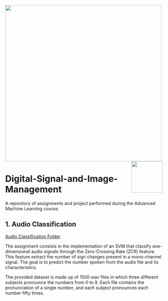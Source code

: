 <p float="left">

 <img src="https://github.com/rconfa/Digital-Signal-and-Image-Management/blob/main/images/DSLogo.png" width = "500"/>
 <img src="https://github.com/rconfa/Digital-Signal-and-Image-Management/blob/main/images/BicoccaLogo.png" width = "100" align="right"/>
</p>

# Digital-Signal-and-Image-Management
A repository of assignments and project performed during the Advanced Machine Learning course. 

## 1. Audio Classification
[Audio Classification Folder](Assignment1-AudioClassification/)

The assignment consists in the implementation of an SVM that classify one-dimensional audio signals through the Zero-Crossing Rate (ZCR) feature. This feature extract the number of sign changes present in a mono-channel signal. The goal is to predict the number spoken from the audio file and its characteristics.

The provided dataset is made up of 1500 wav files in which three different subjects pronounce the numbers from 0 to 9. Each file contains the pronunciation of a single number, and each subject pronounces each number fifty times.
